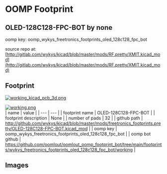 # OOMP Footprint  
## OLED-128C128-FPC-BOT  by none  
  
oomp key: oomp_wykys_freetronics_footprints_oled_128c128_fpc_bot  
  
source repo at: [http://gitlab.com/wykys/kicad/blob/master/mods/RF.pretty/XMIT.kicad_mod](http://gitlab.com/wykys/kicad/blob/master/mods/RF.pretty/XMIT.kicad_mod)  
## Footprint  
  
[![working_kicad_pcb_3d.png](working_kicad_pcb_3d_600.png)](working_kicad_pcb_3d.png)  
  
[![working.png](working_600.png)](working.png)  
| name | value | 
| --- | --- | 
| footprint name | OLED-128C128-FPC-BOT | 
| footprint description | None | 
| number of pads | 32 | 
| github path | http://github.com/wykys/kicad/blob/master/mods/freetronics_footprints.pretty/OLED-128C128-FPC-BOT.kicad_mod | 
| oomp key | oomp_wykys_freetronics_footprints_oled_128c128_fpc_bot | 
| oomp bot github | https://github.com/oomlout/oomlout_oomp_footprint_bot/tree/main/footprints/wykys_freetronics_footprints_oled_128c128_fpc_bot/working | 
## Images  
